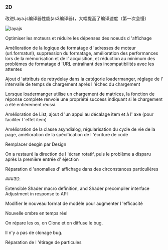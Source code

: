 ### 2D


改进Laya.js编译器性能(as3编译器)，大幅提高了编译速度（第一次会慢）

![layajs](.\imgs/layajs.jpg)

Optimiser les moteurs et réduire les dépenses des noeuds d 'affichage

Amélioration de la logique de formatage d 'adresses de moteur (url.formaturl), suppression du formatage, amélioration des performances lors de la mémorisation et de l' acquisition, et réduction au minimum des problèmes de formatage d 'URL entraînant des incompatibilités avec les attentes

Ajout d 'attributs de retrydelay dans la catégorie loadermanger, réglage de l' intervalle de temps de chargement après l 'échec du chargement

Lorsque loadermanger utilise un chargement de matrices, la fonction de réponse complete renvoie une propriété success indiquant si le chargement a été entièrement réussi.

Amélioration de List, ajout d 'un appui au décalage item et à l' axe (pour faciliter l 'effet item)

Amélioration de la classe asyndialog, régularisation du cycle de vie de la page, amélioration de la spécification de l 'écriture de code

Remplacer desgin par Design

On a restauré la direction de l 'écran rotatif, puis le problème a disparu après la première entrée d' éjection

Réparation d 'anomalies d' affichage dans des circonstances particulières

###3D.

Extensible Shader macro definition, and Shader precompiler interface Adjustment in response to API

Modifier le nouveau format de modèle pour augmenter l 'efficacité

Nouvelle ombre en temps réel

On répare les os, on Clone et on diffuse le bug.

Il n'y a pas de clonage bug.

Réparation de l 'étirage de particules